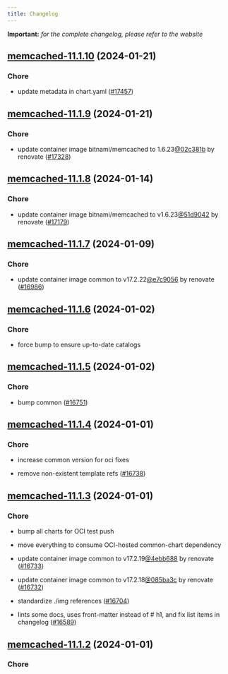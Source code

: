```yaml
---
title: Changelog
---
```


**Important:**
*for the complete changelog, please refer to the website*



## [memcached-11.1.10](https://github.com/truecharts/charts/compare/memcached-11.1.9...memcached-11.1.10) (2024-01-21)

### Chore



- update metadata in chart.yaml ([#17457](https://github.com/truecharts/charts/issues/17457))


## [memcached-11.1.9](https://github.com/truecharts/charts/compare/memcached-11.1.8...memcached-11.1.9) (2024-01-21)

### Chore



- update container image bitnami/memcached to 1.6.23[@02c381b](https://github.com/02c381b) by renovate ([#17328](https://github.com/truecharts/charts/issues/17328))


## [memcached-11.1.8](https://github.com/truecharts/charts/compare/memcached-11.1.7...memcached-11.1.8) (2024-01-14)

### Chore



- update container image bitnami/memcached to v1.6.23[@51d9042](https://github.com/51d9042) by renovate ([#17179](https://github.com/truecharts/charts/issues/17179))




## [memcached-11.1.7](https://github.com/truecharts/charts/compare/memcached-11.1.6...memcached-11.1.7) (2024-01-09)

### Chore



- update container image common to v17.2.22[@e7c9056](https://github.com/e7c9056) by renovate ([#16986](https://github.com/truecharts/charts/issues/16986))


## [memcached-11.1.6](https://github.com/truecharts/charts/compare/memcached-11.1.5...memcached-11.1.6) (2024-01-02)

### Chore



- force bump to ensure up-to-date catalogs


## [memcached-11.1.5](https://github.com/truecharts/charts/compare/memcached-11.1.4...memcached-11.1.5) (2024-01-02)

### Chore



- bump common ([#16751](https://github.com/truecharts/charts/issues/16751))


## [memcached-11.1.4](https://github.com/truecharts/charts/compare/memcached-11.1.3...memcached-11.1.4) (2024-01-01)

### Chore



- increase common version for oci fixes

- remove non-existent template refs ([#16738](https://github.com/truecharts/charts/issues/16738))


## [memcached-11.1.3](https://github.com/truecharts/charts/compare/memcached-11.1.0...memcached-11.1.3) (2024-01-01)

### Chore



- bump all charts for OCI test push

- move everything to consume OCI-hosted common-chart dependency

- update container image common to v17.2.19[@4ebb688](https://github.com/4ebb688) by renovate ([#16733](https://github.com/truecharts/charts/issues/16733))

- update container image common to v17.2.18[@085ba3c](https://github.com/085ba3c) by renovate ([#16732](https://github.com/truecharts/charts/issues/16732))

- standardize ./img references ([#16704](https://github.com/truecharts/charts/issues/16704))

- lints some docs, uses front-matter instead of # h1, and fix list items in changelog ([#16589](https://github.com/truecharts/charts/issues/16589))


## [memcached-11.1.2](https://github.com/truecharts/charts/compare/memcached-11.1.0...memcached-11.1.2) (2024-01-01)

### Chore


